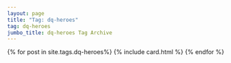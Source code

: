 ```yaml
---
layout: page
title: "Tag: dq-heroes"
tag: dq-heroes
jumbo_title: dq-heroes Tag Archive
---
```

<div class="row">
{% for post in site.tags.dq-heroes%}
{% include card.html %}
{% endfor %}
</div>